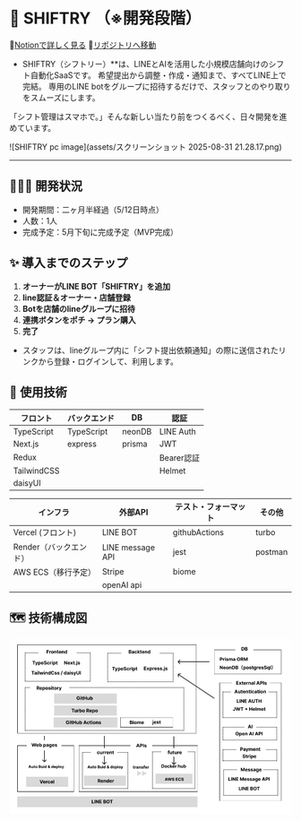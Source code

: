 # 🚀 SHIFTRY （※開発段階）
📝[Notionで詳しく見る](https://tinted-arthropod-2d9.notion.site/LINE-AI-SHIFTRY-1f0acff094ee8033a682f4884837d208)      📁[リポジトリへ移動](https://github.com/mkw-tom/SHIFTRY)
- SHIFTRY（シフトリー）**は、LINEとAIを活用した小規模店舗向けのシフト自動化SaaSです。
希望提出から調整・作成・通知まで、すべてLINE上で完結。
専用のLINE botをグループに招待するだけで、スタッフとのやり取りをスムーズにします。

「シフト管理はスマホで。」そんな新しい当たり前をつくるべく、日々開発を進めています。

![SHIFTRY pc image](assets/スクリーンショット 2025-08-31 21.28.17.png)

---

## 🧑🏻‍💻 開発状況
- 開発期間：二ヶ月半経過（5/12日時点）
- 人数：1人
- 完成予定：5月下旬に完成予定（MVP完成）

## ✨ 導入までのステップ

1.  **オーナーがLINE BOT「SHIFTRY」を追加**
2.  **line認証＆オーナー・店舗登録**
3.  **Botを店舗のlineグループに招待**
4.  **連携ボタンをポチ → プラン購入**
5.  **完了**

- スタッフは、lineグループ内に「シフト提出依頼通知」の際に送信されたリンクから登録・ログインして、利用します。
  

## 🧩 使用技術
| フロント | バックエンド | DB | 認証 |
| --- | --- | --- | --- |
| TypeScript | TypeScript | neonDB | LINE Auth |
| Next.js | express | prisma | JWT |
| Redux |  |  | Bearer認証 |
| TailwindCSS |  |  | Helmet |
| daisyUI |  |  |  |

| インフラ | 外部API | テスト・フォーマット | その他 |
| --- | --- | --- | --- |
| Vercel (フロント) | LINE BOT | githubActions | turbo |
| Render（バックエンド） | LINE message API | jest | postman |
| AWS ECS（移行予定） | Stripe | biome |  |
|  | openAI api |  |  |


## 🗺️ 技術構成図
![SHIFTRY pc image](assets/SHIFTRY-技術構成図.png)

